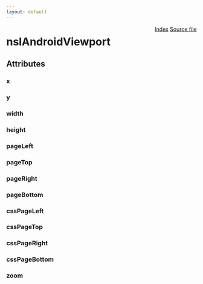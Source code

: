 ```yaml
---
layout: default
---
```

<div class='links' style='float:right'><a href="../index.html">Index</a>
<a href="http://dxr.mozilla.org/mozilla-central/source/widget/android/nsIAndroidBridge.idl">Source file</a>
</div>

# nsIAndroidViewport #

## Attributes ##

### x ###

### y ###

### width ###

### height ###

### pageLeft ###

### pageTop ###

### pageRight ###

### pageBottom ###

### cssPageLeft ###

### cssPageTop ###

### cssPageRight ###

### cssPageBottom ###

### zoom ###
